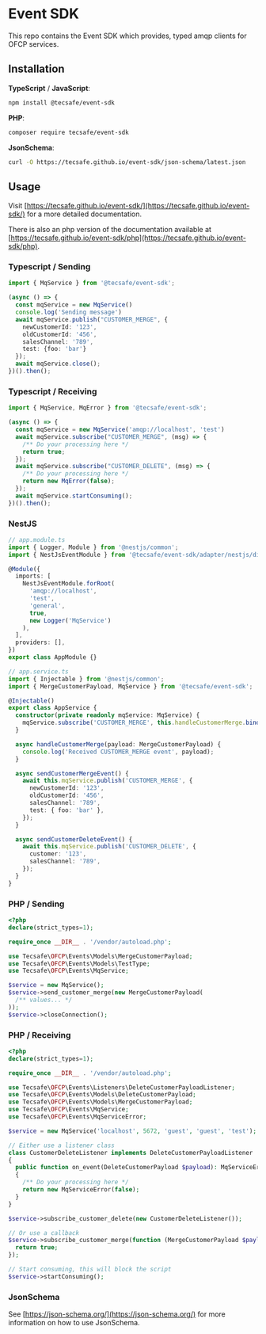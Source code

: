 # Event SDK

This repo contains the Event SDK which provides, typed amqp clients for OFCP services.

## Installation

**TypeScript** / **JavaScript**:

```sh
npm install @tecsafe/event-sdk
```

**PHP**:

```sh
composer require tecsafe/event-sdk
```

**JsonSchema**:

```sh
curl -O https://tecsafe.github.io/event-sdk/json-schema/latest.json
```

## Usage

Visit [https://tecsafe.github.io/event-sdk/](https://tecsafe.github.io/event-sdk/)
for a more detailed documentation.

There is also an php version of the documentation available at
[https://tecsafe.github.io/event-sdk/php](https://tecsafe.github.io/event-sdk/php).

### Typescript / Sending

```typescript
import { MqService } from '@tecsafe/event-sdk';

(async () => {
  const mqService = new MqService()
  console.log('Sending message')
  await mqService.publish("CUSTOMER_MERGE", {
    newCustomerId: '123',
    oldCustomerId: '456',
    salesChannel: '789',
    test: {foo: 'bar'}
  });
  await mqService.close();
})().then();

```

### Typescript / Receiving

```typescript
import { MqService, MqError } from '@tecsafe/event-sdk';

(async () => {
  const mqService = new MqService('amqp://localhost', 'test')
  await mqService.subscribe("CUSTOMER_MERGE", (msg) => {
    /** Do your processing here */
    return true;
  });
  await mqService.subscribe("CUSTOMER_DELETE", (msg) => {
    /** Do your processing here */
    return new MqError(false);
  });
  await mqService.startConsuming();
})().then();
```

### NestJS

```typescript
// app.module.ts
import { Logger, Module } from '@nestjs/common';
import { NestJsEventModule } from '@tecsafe/event-sdk/adapter/nestjs/dist/index';

@Module({
  imports: [
    NestJsEventModule.forRoot(
      'amqp://localhost',
      'test',
      'general',
      true,
      new Logger('MqService')
    ),
  ],
  providers: [],
})
export class AppModule {}
```

```typescript
// app.service.ts
import { Injectable } from '@nestjs/common';
import { MergeCustomerPayload, MqService } from '@tecsafe/event-sdk';

@Injectable()
export class AppService {
  constructor(private readonly mqService: MqService) {
    mqService.subscribe('CUSTOMER_MERGE', this.handleCustomerMerge.bind(this));
  }

  async handleCustomerMerge(payload: MergeCustomerPayload) {
    console.log('Received CUSTOMER_MERGE event', payload);
  }

  async sendCustomerMergeEvent() {
    await this.mqService.publish('CUSTOMER_MERGE', {
      newCustomerId: '123',
      oldCustomerId: '456',
      salesChannel: '789',
      test: { foo: 'bar' },
    });
  }

  async sendCustomerDeleteEvent() {
    await this.mqService.publish('CUSTOMER_DELETE', {
      customer: '123',
      salesChannel: '789',
    });
  }
}

```

### PHP / Sending

```php
<?php
declare(strict_types=1);

require_once __DIR__ . '/vendor/autoload.php';

use Tecsafe\OFCP\Events\Models\MergeCustomerPayload;
use Tecsafe\OFCP\Events\Models\TestType;
use Tecsafe\OFCP\Events\MqService;

$service = new MqService();
$service->send_customer_merge(new MergeCustomerPayload(
  /** values... */
));
$service->closeConnection();
```

### PHP / Receiving

```php
<?php
declare(strict_types=1);

require_once __DIR__ . '/vendor/autoload.php';

use Tecsafe\OFCP\Events\Listeners\DeleteCustomerPayloadListener;
use Tecsafe\OFCP\Events\Models\DeleteCustomerPayload;
use Tecsafe\OFCP\Events\Models\MergeCustomerPayload;
use Tecsafe\OFCP\Events\MqService;
use Tecsafe\OFCP\Events\MqServiceError;

$service = new MqService('localhost', 5672, 'guest', 'guest', 'test');

// Either use a listener class
class CustomerDeleteListener implements DeleteCustomerPayloadListener
{
  public function on_event(DeleteCustomerPayload $payload): MqServiceError | bool
  {
    /** Do your processing here */
    return new MqServiceError(false);
  }
}

$service->subscribe_customer_delete(new CustomerDeleteListener());

// Or use a callback
$service->subscribe_customer_merge(function (MergeCustomerPayload $payload) {
  return true;
});

// Start consuming, this will block the script
$service->startConsuming();
```

### **JsonSchema**

See [https://json-schema.org/](https://json-schema.org/) for more information on how to use JsonSchema.

